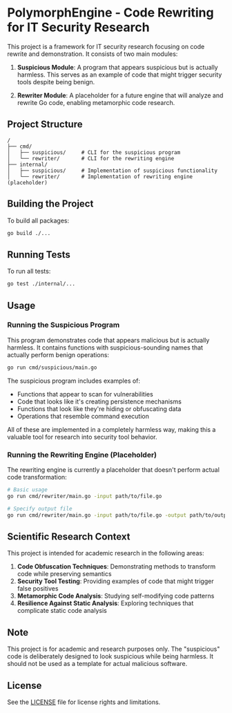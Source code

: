 # PolymorphEngine - Code Rewriting for IT Security Research

This project is a framework for IT security research focusing on code rewrite and demonstration. It consists of two main modules:

1. **Suspicious Module**: A program that appears suspicious but is actually harmless. This serves as an example of code that might trigger security tools despite being benign.

2. **Rewriter Module**: A placeholder for a future engine that will analyze and rewrite Go code, enabling metamorphic code research.

## Project Structure

```
/
├── cmd/
│   ├── suspicious/     # CLI for the suspicious program
│   └── rewriter/       # CLI for the rewriting engine
├── internal/
│   ├── suspicious/     # Implementation of suspicious functionality
│   └── rewriter/       # Implementation of rewriting engine (placeholder)
```

## Building the Project

To build all packages:

```bash
go build ./...
```

## Running Tests

To run all tests:

```bash
go test ./internal/...
```

## Usage

### Running the Suspicious Program

This program demonstrates code that appears malicious but is actually harmless. It contains functions with suspicious-sounding names that actually perform benign operations:

```bash
go run cmd/suspicious/main.go
```

The suspicious program includes examples of:
- Functions that appear to scan for vulnerabilities
- Code that looks like it's creating persistence mechanisms
- Functions that look like they're hiding or obfuscating data
- Operations that resemble command execution

All of these are implemented in a completely harmless way, making this a valuable tool for research into security tool behavior.

### Running the Rewriting Engine (Placeholder)

The rewriting engine is currently a placeholder that doesn't perform actual code transformation:

```bash
# Basic usage
go run cmd/rewriter/main.go -input path/to/file.go

# Specify output file
go run cmd/rewriter/main.go -input path/to/file.go -output path/to/output.go
```

## Scientific Research Context

This project is intended for academic research in the following areas:

1. **Code Obfuscation Techniques**: Demonstrating methods to transform code while preserving semantics
2. **Security Tool Testing**: Providing examples of code that might trigger false positives
3. **Metamorphic Code Analysis**: Studying self-modifying code patterns
4. **Resilience Against Static Analysis**: Exploring techniques that complicate static code analysis

## Note

This project is for academic and research purposes only. The "suspicious" code is deliberately designed to look suspicious while being harmless. It should not be used as a template for actual malicious software.

## License

See the [LICENSE](LICENSE) file for license rights and limitations. 